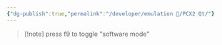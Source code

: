 ```yaml
---
{"dg-publish":true,"permalink":"/developer/emulation 👾/PCX2 Qt/"}
---
```


> [!note] press f9 to toggle "software mode"
